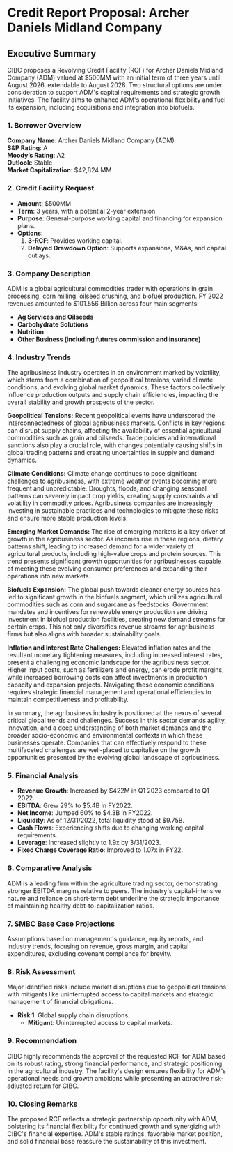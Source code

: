 # Credit Report Proposal: Archer Daniels Midland Company  

## Executive Summary  

CIBC proposes a Revolving Credit Facility (RCF) for Archer Daniels Midland Company (ADM) valued at $500MM with an initial term of three years until August 2026, extendable to August 2028. Two structural options are under consideration to support ADM's capital requirements and strategic growth initiatives. The facility aims to enhance ADM's operational flexibility and fuel its expansion, including acquisitions and integration into biofuels.

### 1. Borrower Overview  

**Company Name**: Archer Daniels Midland Company (ADM)  
**S&P Rating**: A  
**Moody’s Rating**: A2  
**Outlook**: Stable  
**Market Capitalization**: $42,824 MM  

### 2. Credit Facility Request  

- **Amount**: $500MM
- **Term**: 3 years, with a potential 2-year extension
- **Purpose**: General-purpose working capital and financing for expansion plans.
- **Options**:
  1. **3-RCF**: Provides working capital.
  2. **Delayed Drawdown Option**: Supports expansions, M&As, and capital outlays.

### 3. Company Description  

ADM is a global agricultural commodities trader with operations in grain processing, corn milling, oilseed crushing, and biofuel production. FY 2022 revenues amounted to $101.556 Billion across four main segments:
- **Ag Services and Oilseeds**
- **Carbohydrate Solutions**
- **Nutrition**
- **Other Business (including futures commission and insurance)**  

### 4. Industry Trends  

The agribusiness industry operates in an environment marked by volatility, which stems from a combination of geopolitical tensions, varied climate conditions, and evolving global market dynamics. These factors collectively influence production outputs and supply chain efficiencies, impacting the overall stability and growth prospects of the sector. 

**Geopolitical Tensions:** Recent geopolitical events have underscored the interconnectedness of global agribusiness markets. Conflicts in key regions can disrupt supply chains, affecting the availability of essential agricultural commodities such as grain and oilseeds. Trade policies and international sanctions also play a crucial role, with changes potentially causing shifts in global trading patterns and creating uncertainties in supply and demand dynamics.

**Climate Conditions:** Climate change continues to pose significant challenges to agribusiness, with extreme weather events becoming more frequent and unpredictable. Droughts, floods, and changing seasonal patterns can severely impact crop yields, creating supply constraints and volatility in commodity prices. Agribusiness companies are increasingly investing in sustainable practices and technologies to mitigate these risks and ensure more stable production levels.

**Emerging Market Demands:** The rise of emerging markets is a key driver of growth in the agribusiness sector. As incomes rise in these regions, dietary patterns shift, leading to increased demand for a wider variety of agricultural products, including high-value crops and protein sources. This trend presents significant growth opportunities for agribusinesses capable of meeting these evolving consumer preferences and expanding their operations into new markets.

**Biofuels Expansion:** The global push towards cleaner energy sources has led to significant growth in the biofuels segment, which utilizes agricultural commodities such as corn and sugarcane as feedstocks. Government mandates and incentives for renewable energy production are driving investment in biofuel production facilities, creating new demand streams for certain crops. This not only diversifies revenue streams for agribusiness firms but also aligns with broader sustainability goals.

**Inflation and Interest Rate Challenges:** Elevated inflation rates and the resultant monetary tightening measures, including increased interest rates, present a challenging economic landscape for the agribusiness sector. Higher input costs, such as fertilizers and energy, can erode profit margins, while increased borrowing costs can affect investments in production capacity and expansion projects. Navigating these economic conditions requires strategic financial management and operational efficiencies to maintain competitiveness and profitability.

In summary, the agribusiness industry is positioned at the nexus of several critical global trends and challenges. Success in this sector demands agility, innovation, and a deep understanding of both market demands and the broader socio-economic and environmental contexts in which these businesses operate. Companies that can effectively respond to these multifaceted challenges are well-placed to capitalize on the growth opportunities presented by the evolving global landscape of agribusiness.

### 5. Financial Analysis  

- **Revenue Growth**: Increased by $422M in Q1 2023 compared to Q1 2022.
- **EBITDA**: Grew 29% to $5.4B in FY2022.
- **Net Income**: Jumped 60% to $4.3B in FY2022.
- **Liquidity**: As of 12/31/2022, total liquidity stood at $9.75B.
- **Cash Flows**: Experiencing shifts due to changing working capital requirements.
- **Leverage**: Increased slightly to 1.9x by 3/31/2023.
- **Fixed Charge Coverage Ratio**: Improved to 1.07x in FY22.

### 6. Comparative Analysis  

ADM is a leading firm within the agriculture trading sector, demonstrating stronger EBITDA margins relative to peers. The industry's capital-intensive nature and reliance on short-term debt underline the strategic importance of maintaining healthy debt-to-capitalization ratios.

### 7. SMBC Base Case Projections  

Assumptions based on management's guidance, equity reports, and industry trends, focusing on revenue, gross margin, and capital expenditures, excluding covenant compliance for brevity.

### 8. Risk Assessment  

Major identified risks include market disruptions due to geopolitical tensions with mitigants like uninterrupted access to capital markets and strategic management of financial obligations. 
- **Risk 1**: Global supply chain disruptions.
  - **Mitigant**: Uninterrupted access to capital markets.
	  
### 9. Recommendation  

CIBC highly recommends the approval of the requested RCF for ADM based on its robust rating, strong financial performance, and strategic positioning in the agricultural industry. The facility's design ensures flexibility for ADM's operational needs and growth ambitions while presenting an attractive risk-adjusted return for CIBC.

### 10. Closing Remarks  

The proposed RCF reflects a strategic partnership opportunity with ADM, bolstering its financial flexibility for continued growth and synergizing with CIBC's financial expertise. ADM's stable ratings, favorable market position, and solid financial base reassure the sustainability of this investment.
